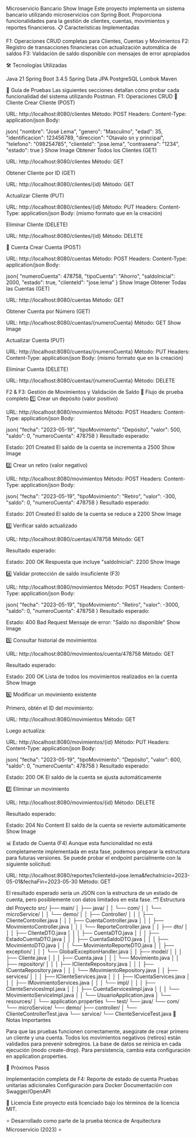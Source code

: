 Microservicio Bancario
Show Image
Este proyecto implementa un sistema bancario utilizando microservicios con Spring Boot. Proporciona funcionalidades para la gestión de clientes, cuentas, movimientos y reportes financieros.
📋 Características Implementadas

F1: Operaciones CRUD completas para Clientes, Cuentas y Movimientos
F2: Registro de transacciones financieras con actualización automática de saldos
F3: Validación de saldo disponible con mensajes de error apropiados

🛠️ Tecnologías Utilizadas

Java 21
Spring Boot 3.4.5
Spring Data JPA
PostgreSQL
Lombok
Maven

🚀 Guía de Pruebas
Las siguientes secciones detallan cómo probar cada funcionalidad del sistema utilizando Postman.
F1: Operaciones CRUD
📌 Cliente
Crear Cliente (POST)

URL: http://localhost:8080/clientes
Método: POST
Headers: Content-Type: application/json
Body:

json{
  "nombre": "José Lema",
  "genero": "Masculino",
  "edad": 35,
  "identificacion": 123456789,
  "direccion": "Otavalo sn y principal",
  "telefono": "098254785",
  "clienteId": "jose.lema",
  "contrasena": "1234",
  "estado": true
}
Show Image
Obtener Todos los Clientes (GET)

URL: http://localhost:8080/clientes
Método: GET

Obtener Cliente por ID (GET)

URL: http://localhost:8080/clientes/{id}
Método: GET

Actualizar Cliente (PUT)

URL: http://localhost:8080/clientes/{id}
Método: PUT
Headers: Content-Type: application/json
Body: (mismo formato que en la creación)

Eliminar Cliente (DELETE)

URL: http://localhost:8080/clientes/{id}
Método: DELETE

📌 Cuenta
Crear Cuenta (POST)

URL: http://localhost:8080/cuentas
Método: POST
Headers: Content-Type: application/json
Body:

json{
  "numeroCuenta": 478758,
  "tipoCuenta": "Ahorro",
  "saldoInicial": 2000,
  "estado": true,
  "clienteId": "jose.lema"
}
Show Image
Obtener Todas las Cuentas (GET)

URL: http://localhost:8080/cuentas
Método: GET

Obtener Cuenta por Número (GET)

URL: http://localhost:8080/cuentas/{numeroCuenta}
Método: GET
Show Image

Actualizar Cuenta (PUT)

URL: http://localhost:8080/cuentas/{numeroCuenta}
Método: PUT
Headers: Content-Type: application/json
Body: (mismo formato que en la creación)

Eliminar Cuenta (DELETE)

URL: http://localhost:8080/cuentas/{numeroCuenta}
Método: DELETE

F2 & F3: Gestión de Movimientos y Validación de Saldo
📝 Flujo de prueba completo
1️⃣ Crear un depósito (valor positivo)

URL: http://localhost:8080/movimientos
Método: POST
Headers: Content-Type: application/json
Body:

json{
  "fecha": "2023-05-19",
  "tipoMovimiento": "Depósito",
  "valor": 500,
  "saldo": 0,
  "numeroCuenta": 478758
}
Resultado esperado:

Estado: 201 Created
El saldo de la cuenta se incrementa a 2500
Show Image

2️⃣ Crear un retiro (valor negativo)

URL: http://localhost:8080/movimientos
Método: POST
Headers: Content-Type: application/json
Body:

json{
  "fecha": "2023-05-19",
  "tipoMovimiento": "Retiro",
  "valor": -300,
  "saldo": 0,
  "numeroCuenta": 478758
}
Resultado esperado:

Estado: 201 Created
El saldo de la cuenta se reduce a 2200
Show Image

3️⃣ Verificar saldo actualizado

URL: http://localhost:8080/cuentas/478758
Método: GET

Resultado esperado:

Estado: 200 OK
Respuesta que incluye "saldoInicial": 2200
Show Image

4️⃣ Validar protección de saldo insuficiente (F3)

URL: http://localhost:8080/movimientos
Método: POST
Headers: Content-Type: application/json
Body:

json{
  "fecha": "2023-05-19",
  "tipoMovimiento": "Retiro",
  "valor": -3000,
  "saldo": 0,
  "numeroCuenta": 478758
}
Resultado esperado:

Estado: 400 Bad Request
Mensaje de error: "Saldo no disponible"
Show Image

5️⃣ Consultar historial de movimientos

URL: http://localhost:8080/movimientos/cuenta/478758
Método: GET

Resultado esperado:

Estado: 200 OK
Lista de todos los movimientos realizados en la cuenta
Show Image

6️⃣ Modificar un movimiento existente

Primero, obtén el ID del movimiento:

URL: http://localhost:8080/movimientos
Método: GET


Luego actualiza:

URL: http://localhost:8080/movimientos/{id}
Método: PUT
Headers: Content-Type: application/json
Body:



json{
  "fecha": "2023-05-19",
  "tipoMovimiento": "Depósito",
  "valor": 600,
  "saldo": 0,
  "numeroCuenta": 478758
}
Resultado esperado:

Estado: 200 OK
El saldo de la cuenta se ajusta automáticamente

7️⃣ Eliminar un movimiento

URL: http://localhost:8080/movimientos/{id}
Método: DELETE

Resultado esperado:

Estado: 204 No Content
El saldo de la cuenta se revierte automáticamente
Show Image

📊 Estado de Cuenta (F4)
Aunque esta funcionalidad no está completamente implementada en esta fase, podemos preparar la estructura para futuras versiones. Se puede probar el endpoint parcialmente con la siguiente solicitud:

URL: http://localhost:8080/reportes?clienteId=jose.lema&fechaInicio=2023-05-01&fechaFin=2023-05-30
Método: GET

El resultado esperado sería un JSON con la estructura de un estado de cuenta, pero posiblemente con datos limitados en esta fase.
🗂️ Estructura del Proyecto
src/
├── main/
│   ├── java/
│   │   └── com/
│   │       └── microService/
│   │           └── demo/
│   │               ├── Controller/
│   │               │   ├── ClienteController.java
│   │               │   ├── CuentaController.java
│   │               │   ├── MovimientoController.java
│   │               │   └── ReporteController.java
│   │               ├── dto/
│   │               │   ├── ClienteDTO.java
│   │               │   ├── CuentaDTO.java
│   │               │   ├── EstadoCuentaDTO.java
│   │               │   ├── CuentaSaldoDTO.java
│   │               │   ├── MovimientoDTO.java
│   │               │   └── MovimientoReporteDTO.java
│   │               ├── exception/
│   │               │   └── GlobalExceptionHandler.java
│   │               ├── model/
│   │               │   ├── Cliente.java
│   │               │   ├── Cuenta.java
│   │               │   └── Movimiento.java
│   │               ├── repository/
│   │               │   ├── IClienteRepository.java
│   │               │   ├── ICuentaRepository.java
│   │               │   └── IMovimientoRepository.java
│   │               ├── services/
│   │               │   ├── IClienteServices.java
│   │               │   ├── ICuentaServices.java
│   │               │   ├── IMovimientoServices.java
│   │               │   └── impl/
│   │               │       ├── ClienteServicesImpl.java
│   │               │       ├── CuentaServicesImpl.java
│   │               │       └── MovimientoServiceImpl.java
│   │               └── UsuarioApplication.java
│   └── resources/
│       └── application.properties
└── test/
    └── java/
        └── com/
            └── microService/
                └── demo/
                    ├── controller/
                    │   └── ClienteControllerTest.java
                    └── service/
                        └── ClienteServiceTest.java
📝 Notas Importantes

Para que las pruebas funcionen correctamente, asegúrate de crear primero un cliente y una cuenta.
Todos los movimientos negativos (retiros) están validados para prevenir sobregiros.
La base de datos se reinicia en cada ejecución (modo create-drop). Para persistencia, cambia esta configuración en application.properties.

🚀 Próximos Pasos

Implementación completa de F4: Reporte de estado de cuenta
Pruebas unitarias adicionales
Configuración para Docker
Documentación con Swagger/OpenAPI

📄 Licencia
Este proyecto está licenciado bajo los términos de la licencia MIT.

⭐️ Desarrollado como parte de la prueba técnica de Arquitectura Microservicio (2023) ⭐️
